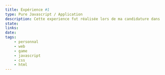 ```yaml
---
title: Expérience #1
type: Pure Javascript / Application
description: Cette experience fut réalisée lors de ma candidature dans l'entreprise netdevices pour un test de comptence JS
state:
links:
date:
tags:
	- personnal
	- web
	- game
	- javascript
	- css
	- html
---
```

